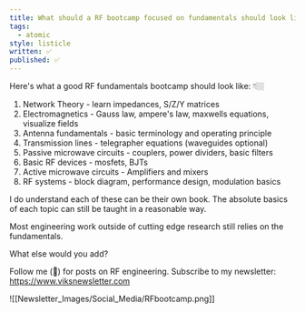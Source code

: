 ```yaml
---
title: What should a RF bootcamp focused on fundamentals should look like
tags:
  - atomic
style: listicle
written: ✅
published: ✅
---
```

Here's what a good RF fundamentals bootcamp should look like: 👇🏼

1. Network Theory - learn impedances, S/Z/Y matrices
2. Electromagnetics - Gauss law, ampere's law, maxwells equations, visualize fields
3. Antenna fundamentals - basic terminology and operating principle
4. Transmission lines - telegrapher equations (waveguides optional)
5. Passive microwave circuits - couplers, power dividers, basic filters
6. Basic RF devices - mosfets, BJTs
7. Active microwave circuits - Amplifiers and mixers
8. RF systems - block diagram, performance design, modulation basics

I do understand each of these can be their own book.  The absolute basics of each topic can still be taught in a reasonable way. 

Most engineering work outside of cutting edge research still relies on the fundamentals. 

What else would you add?

Follow me (🔔) for posts on RF engineering.
Subscribe to my newsletter: https://www.viksnewsletter.com

![[Newsletter_Images/Social_Media/RFbootcamp.png]]